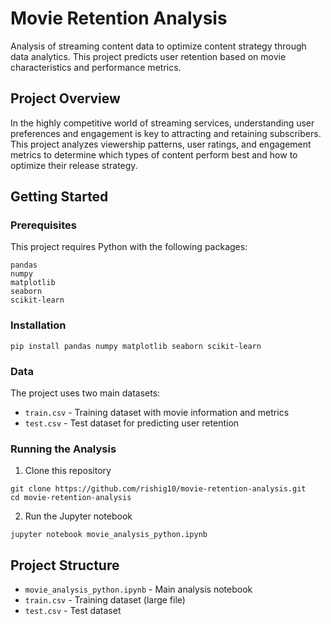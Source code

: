 # Movie Retention Analysis

Analysis of streaming content data to optimize content strategy through data analytics. This project predicts user retention based on movie characteristics and performance metrics.

## Project Overview

In the highly competitive world of streaming services, understanding user preferences and engagement is key to attracting and retaining subscribers. This project analyzes viewership patterns, user ratings, and engagement metrics to determine which types of content perform best and how to optimize their release strategy.

## Getting Started

### Prerequisites
This project requires Python with the following packages:
```
pandas
numpy
matplotlib
seaborn
scikit-learn
```

### Installation
```
pip install pandas numpy matplotlib seaborn scikit-learn
```

### Data
The project uses two main datasets:
- `train.csv` - Training dataset with movie information and metrics
- `test.csv` - Test dataset for predicting user retention

### Running the Analysis
1. Clone this repository
```
git clone https://github.com/rishig10/movie-retention-analysis.git
cd movie-retention-analysis
```

2. Run the Jupyter notebook
```
jupyter notebook movie_analysis_python.ipynb
```

## Project Structure

- `movie_analysis_python.ipynb` - Main analysis notebook
- `train.csv` - Training dataset (large file)
- `test.csv` - Test dataset
